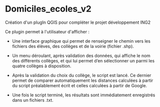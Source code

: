 # Domiciles_ecoles_v2
Création d'un plugIn QGIS pour compléter le projet développement ING2

Ce plugin permet à l'utilisateur d'afficher : 

* Une interface graphique qui permet de renseigner le chemin vers les fichiers des élèves, des collèges et de la voirie (fichier .shp).

* Un menu déroulant, après validation des données, qui affiche le nom des différents collèges, et qui lui permet d’en sélectionner un parmi les quatre collèges à disposition.

* Après la validation du choix du collège, le script est lancé. Ce dernier permet de comparer automatiquement les distances calculées à partir du script préalablement écrit et celles calculées à partir de Google.

* Une fois le script terminé, les résultats sont immédiatement enregistrés dans un fichiers .txt.
